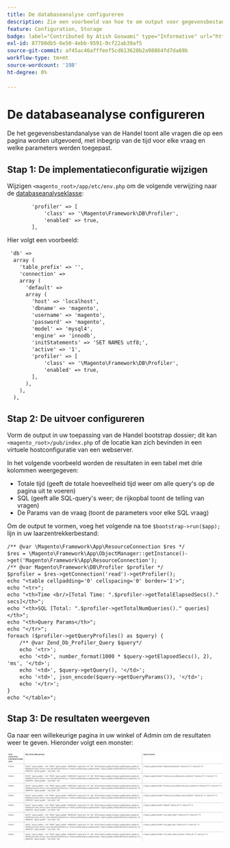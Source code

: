 ```yaml
---
title: De databaseanalyse configureren
description: Zie een voorbeeld van hoe te om output voor gegevensbestand te vormen profiler.
feature: Configuration, Storage
badge: label="Contributed by Atish Goswami" type="Informative" url="https://github.com/atishgoswami" tooltip="Atish Goswami"
exl-id: 87780db5-6e50-4ebb-9591-0cf22ab39af5
source-git-commit: af45ac46afffeef5cd613628b2a98864fd7da69b
workflow-type: tm+mt
source-wordcount: '198'
ht-degree: 0%

---
```


# De databaseanalyse configureren

De het gegevensbestandanalyse van de Handel toont alle vragen die op een pagina worden uitgevoerd, met inbegrip van de tijd voor elke vraag en welke parameters werden toegepast.

## Stap 1: De implementatieconfiguratie wijzigen

Wijzigen `<magento_root>/app/etc/env.php` om de volgende verwijzing naar de [databaseanalyseklasse](https://github.com/magento/magento2/tree/2.4/lib/internal/Magento/Framework/DB/Profiler.php):

```php?start_inline=1
        'profiler' => [
            'class' => '\Magento\Framework\DB\Profiler',
            'enabled' => true,
        ],
```

Hier volgt een voorbeeld:

```php?start_inline=1
 'db' =>
  array (
    'table_prefix' => '',
    'connection' =>
    array (
      'default' =>
      array (
        'host' => 'localhost',
        'dbname' => 'magento',
        'username' => 'magento',
        'password' => 'magento',
        'model' => 'mysql4',
        'engine' => 'innodb',
        'initStatements' => 'SET NAMES utf8;',
        'active' => '1',
        'profiler' => [
            'class' => '\Magento\Framework\DB\Profiler',
            'enabled' => true,
        ],
      ),
    ),
  ),
```

## Stap 2: De uitvoer configureren

Vorm de output in uw toepassing van de Handel bootstrap dossier; dit kan `<magento_root>/pub/index.php` of de locatie kan zich bevinden in een virtuele hostconfiguratie van een webserver.

In het volgende voorbeeld worden de resultaten in een tabel met drie kolommen weergegeven:

- Totale tijd (geeft de totale hoeveelheid tijd weer om alle query&#39;s op de pagina uit te voeren)
- SQL (geeft alle SQL-query&#39;s weer; de rijkopbal toont de telling van vragen)
- De Params van de vraag (toont de parameters voor elke SQL vraag)

Om de output te vormen, voeg het volgende na toe `$bootstrap->run($app);` lijn in uw laarzentrekkerbestand:

```php?start_inline=1
/** @var \Magento\Framework\App\ResourceConnection $res */
$res = \Magento\Framework\App\ObjectManager::getInstance()->get('Magento\Framework\App\ResourceConnection');
/** @var Magento\Framework\DB\Profiler $profiler */
$profiler = $res->getConnection('read')->getProfiler();
echo "<table cellpadding='0' cellspacing='0' border='1'>";
echo "<tr>";
echo "<th>Time <br/>[Total Time: ".$profiler->getTotalElapsedSecs()." secs]</th>";
echo "<th>SQL [Total: ".$profiler->getTotalNumQueries()." queries]</th>";
echo "<th>Query Params</th>";
echo "</tr>";
foreach ($profiler->getQueryProfiles() as $query) {
    /** @var Zend_Db_Profiler_Query $query*/
    echo '<tr>';
    echo '<td>', number_format(1000 * $query->getElapsedSecs(), 2), 'ms', '</td>';
    echo '<td>', $query->getQuery(), '</td>';
    echo '<td>', json_encode($query->getQueryParams()), '</td>';
    echo '</tr>';
}
echo "</table>";
```

## Stap 3: De resultaten weergeven

Ga naar een willekeurige pagina in uw winkel of Admin om de resultaten weer te geven. Hieronder volgt een monster:

![Voorbeeld van databaseanalyseresultaten](../../assets/configuration/db-profiler-results.png)
